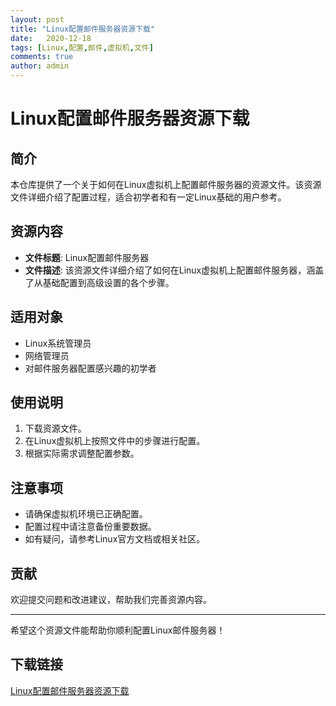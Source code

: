 ```yaml
---
layout: post
title: "Linux配置邮件服务器资源下载"
date:   2020-12-18
tags: [Linux,配置,邮件,虚拟机,文件]
comments: true
author: admin
---
```

# Linux配置邮件服务器资源下载

## 简介

本仓库提供了一个关于如何在Linux虚拟机上配置邮件服务器的资源文件。该资源文件详细介绍了配置过程，适合初学者和有一定Linux基础的用户参考。

## 资源内容

- **文件标题**: Linux配置邮件服务器
- **文件描述**: 该资源文件详细介绍了如何在Linux虚拟机上配置邮件服务器，涵盖了从基础配置到高级设置的各个步骤。

## 适用对象

- Linux系统管理员
- 网络管理员
- 对邮件服务器配置感兴趣的初学者

## 使用说明

1. 下载资源文件。
2. 在Linux虚拟机上按照文件中的步骤进行配置。
3. 根据实际需求调整配置参数。

## 注意事项

- 请确保虚拟机环境已正确配置。
- 配置过程中请注意备份重要数据。
- 如有疑问，请参考Linux官方文档或相关社区。

## 贡献

欢迎提交问题和改进建议，帮助我们完善资源内容。

---

希望这个资源文件能帮助你顺利配置Linux邮件服务器！

## 下载链接

[Linux配置邮件服务器资源下载](https://pan.quark.cn/s/67293abe40e4)